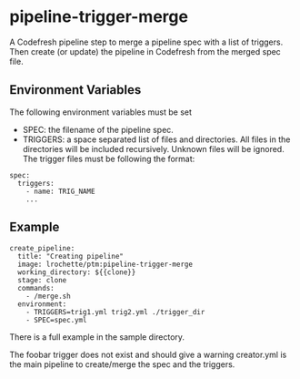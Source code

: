 # pipeline-trigger-merge

A Codefresh pipeline step to merge a pipeline spec with a list of triggers. Then create (or update) the pipeline in Codefresh from the merged spec file.

## Environment Variables

The following environment variables must be set

- SPEC: the filename of the pipeline spec.
- TRIGGERS: a space separated list of files and directories. All files in the directories will be included recursively. Unknown files will be ignored. The trigger files must be following the format:
```
spec:
  triggers:
    - name: TRIG_NAME
    ...
```

## Example

```
create_pipeline:
  title: "Creating pipeline"
  image: lrochette/ptm:pipeline-trigger-merge
  working_directory: ${{clone}}
  stage: clone
  commands:
    - /merge.sh
  environment:
    - TRIGGERS=trig1.yml trig2.yml ./trigger_dir
    - SPEC=spec.yml
```

There is a full example in the sample directory.

The foobar trigger does not exist and should give a warning
creator.yml is the main pipeline to create/merge the spec and the triggers.
